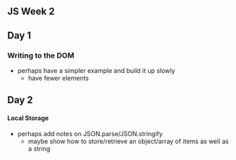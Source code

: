 ## JS Week 2

## Day 1

### Writing to the DOM
* perhaps have a simpler example and build it up slowly
  - have fewer elements

## Day 2

#### Local Storage
* perhaps add notes on JSON.parse/JSON.stringify
  - maybe show how to store/retrieve an object/array of items as well as a string
